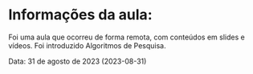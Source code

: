 # Informações da aula:
<p>Foi uma aula que ocorreu de forma remota, com conteúdos em slides e vídeos. Foi introduzido Algoritmos de Pesquisa.</p>

<p>Data: 31 de agosto de 2023 (2023-08-31)<p>